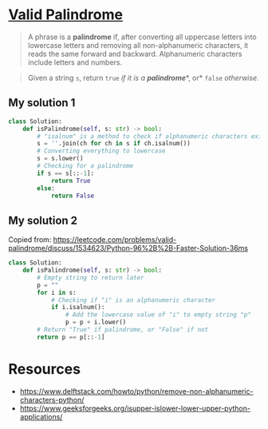 # [Valid Palindrome](https://leetcode.com/problems/valid-palindrome/)

> A phrase is a **palindrome** if, after converting all uppercase letters into lowercase letters and removing all non-alphanumeric characters, it reads the same forward and backward. Alphanumeric characters include letters and numbers.

> Given a string `s`, return `true` *if it is a* ***palindrome****, or* `false` *otherwise*.

## My solution 1

```python
class Solution:
    def isPalindrome(self, s: str) -> bool:
        # "isalnum" is a method to check if alphanumeric characters exist
        s = ''.join(ch for ch in s if ch.isalnum())
        # Converting everything to lowercase
        s = s.lower()
        # Checking for a palindrome
        if s == s[::-1]:
            return True
        else:
            return False
```

## My solution 2

Copied from: https://leetcode.com/problems/valid-palindrome/discuss/1534623/Python-96%2B%2B-Faster-Solution-36ms

```python
class Solution:
    def isPalindrome(self, s: str) -> bool:
        # Empty string to return later
        p = ""
        for i in s:
            # Checking if "i" is an alphanumeric character
            if i.isalnum():
                # Add the lowercase value of "i" to empty string "p"
                p = p + i.lower()
        # Return "True" if palindrome, or "False" if not
        return p == p[::-1]
```

# Resources

- https://www.delftstack.com/howto/python/remove-non-alphanumeric-characters-python/
- https://www.geeksforgeeks.org/isupper-islower-lower-upper-python-applications/
